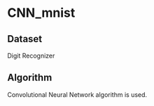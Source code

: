 # CNN_mnist

## Dataset
Digit Recognizer

## Algorithm
Convolutional Neural Network algorithm is used.
